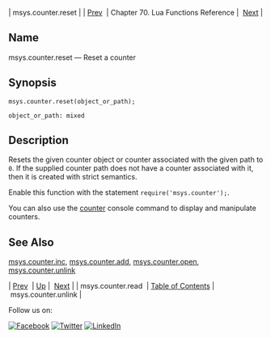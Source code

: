 | msys.counter.reset |
| [Prev](lua.ref.msys.counter.read.php)  | Chapter 70. Lua Functions Reference |  [Next](lua.ref.msys.counter.unlink.php) |

<a name="lua.ref.msys.counter.reset"></a>
## Name

msys.counter.reset — Reset a counter

<a name="idp17866480"></a>
## Synopsis

`msys.counter.reset(object_or_path);`

`object_or_path: mixed`<a name="idp17869408"></a>
## Description

Resets the given counter object or counter associated with the given path to `0`. If the supplied counter path does not have a counter associated with it, then it is created with strict semantics.

Enable this function with the statement `require('msys.counter');`.

You can also use the [counter](console_commands.counter.php "counter") console command to display and manipulate counters.

<a name="idp17873904"></a>
## See Also

[msys.counter.inc](lua.ref.msys.counter.inc.php "msys.counter.inc"), [msys.counter.add](lua.ref.msys.counter.add.php "msys.counter.add"), [msys.counter.open](lua.ref.msys.counter.open.php "msys.counter.open"), [msys.counter.unlink](lua.ref.msys.counter.unlink.php "msys.counter.unlink")

| [Prev](lua.ref.msys.counter.read.php)  | [Up](lua.function.details.php) |  [Next](lua.ref.msys.counter.unlink.php) |
| msys.counter.read  | [Table of Contents](index.php) |  msys.counter.unlink |

Follow us on:

[![Facebook](https://support.messagesystems.com/images/icon-facebook.png)](http://www.facebook.com/messagesystems) [![Twitter](https://support.messagesystems.com/images/icon-twitter.png)](http://twitter.com/#!/MessageSystems) [![LinkedIn](https://support.messagesystems.com/images/icon-linkedin.png)](http://www.linkedin.com/company/message-systems)